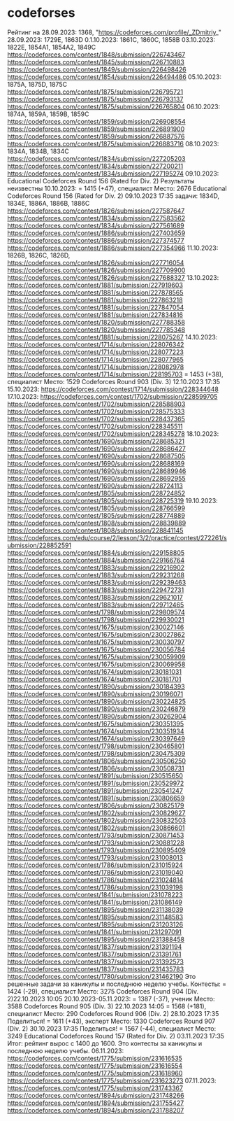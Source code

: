 # codeforses
Рейтинг на 28.09.2023: 1368, "https://codeforces.com/profile/_ZDmitriy_"
28.09.2023: 1729E, 1863D
0.1.10.2023: 1861C, 1860C, 1858B
03.10.2023: 1822E, 1854A1, 1854A2, 1849C
https://codeforces.com/contest/1848/submission/226743467
https://codeforces.com/contest/1845/submission/226710883
https://codeforces.com/contest/1849/submission/226498426
https://codeforces.com/contest/1854/submission/226494486
05.10.2023: 1875A, 1875D, 1875C
https://codeforces.com/contest/1875/submission/226795721
https://codeforces.com/contest/1875/submission/226793137
https://codeforces.com/contest/1875/submission/226765804
06.10.2023: 1874A, 1859A, 1859B, 1859C
https://codeforces.com/contest/1859/submission/226908554
https://codeforces.com/contest/1859/submission/226891900
https://codeforces.com/contest/1859/submission/226887576
https://codeforces.com/contest/1875/submission/226883716
08.10.2023: 1834A, 1834B, 1834C
https://codeforces.com/contest/1834/submission/227205203
https://codeforces.com/contest/1834/submission/227200211
https://codeforces.com/contest/1834/submission/227195274
09.10.2023: Educational Codeforces Round 156 (Rated for Div. 2) Результаты неизвестны
10.10.2023: = 1415 (+47), специалист Место: 2676 Educational Codeforces Round 156 (Rated for Div. 2) 09.10.2023 17:35
задачи: 1834D, 1834E, 1886A, 1886B, 1886C
https://codeforces.com/contest/1826/submission/227587647
https://codeforces.com/contest/1834/submission/227583562
https://codeforces.com/contest/1834/submission/227561689
https://codeforces.com/contest/1886/submission/227403659
https://codeforces.com/contest/1886/submission/227374577
https://codeforces.com/contest/1886/submission/227354966
11.10.2023: 1826B, 1826C, 1826D, 
https://codeforces.com/contest/1826/submission/227716054
https://codeforces.com/contest/1826/submission/227709900
https://codeforces.com/contest/1826/submission/227688327
13.10.2023:
https://codeforces.com/contest/1881/submission/227919603
https://codeforces.com/contest/1881/submission/227878565
https://codeforces.com/contest/1881/submission/227863218
https://codeforces.com/contest/1881/submission/227847054
https://codeforces.com/contest/1881/submission/227834816
https://codeforces.com/contest/1820/submission/227788358
https://codeforces.com/contest/1820/submission/227785348
https://codeforces.com/contest/1881/submission/228075267
14.10.2023:
https://codeforces.com/contest/1714/submission/228076342
https://codeforces.com/contest/1714/submission/228077223
https://codeforces.com/contest/1714/submission/228077965
https://codeforces.com/contest/1714/submission/228082978
https://codeforces.com/contest/1714/submission/228195703
= 1453 (+38), специалист Место: 1529 Codeforces Round 903 (Div. 3) 12.10.2023 17:35
15.10.2023:
https://codeforces.com/contest/1714/submission/228344648
17.10.2023:
https://codeforces.com/contest/1702/submission/228599705
https://codeforces.com/contest/1702/submission/228588903
https://codeforces.com/contest/1702/submission/228575333
https://codeforces.com/contest/1702/submission/228437365
https://codeforces.com/contest/1702/submission/228345511
https://codeforces.com/contest/1702/submission/228345278
18.10.2023:
https://codeforces.com/contest/1690/submission/228685321
https://codeforces.com/contest/1690/submission/228686427
https://codeforces.com/contest/1690/submission/228687505
https://codeforces.com/contest/1690/submission/228688169
https://codeforces.com/contest/1690/submission/228689946
https://codeforces.com/contest/1690/submission/228692955
https://codeforces.com/contest/1690/submission/228724113
https://codeforces.com/contest/1805/submission/228724852
https://codeforces.com/contest/1805/submission/228725319
19.10.2023:
https://codeforces.com/contest/1805/submission/228766599
https://codeforces.com/contest/1805/submission/228774889
https://codeforces.com/contest/1808/submission/228839889
https://codeforces.com/contest/1808/submission/228841145
https://codeforces.com/edu/course/2/lesson/3/2/practice/contest/272261/submission/228852591
https://codeforces.com/contest/1884/submission/229158805
https://codeforces.com/contest/1884/submission/229166764
https://codeforces.com/contest/1883/submission/229216902
https://codeforces.com/contest/1883/submission/229231268
https://codeforces.com/contest/1883/submission/229239463
https://codeforces.com/contest/1883/submission/229472731
https://codeforces.com/contest/1883/submission/229621017
https://codeforces.com/contest/1883/submission/229712465
https://codeforces.com/contest/1798/submission/229809574
https://codeforces.com/contest/1798/submission/229930021
https://codeforces.com/contest/1675/submission/230027146
https://codeforces.com/contest/1675/submission/230027862
https://codeforces.com/contest/1675/submission/230030797
https://codeforces.com/contest/1675/submission/230056784
https://codeforces.com/contest/1675/submission/230059909
https://codeforces.com/contest/1675/submission/230069958
https://codeforces.com/contest/1674/submission/230181031
https://codeforces.com/contest/1674/submission/230181701
https://codeforces.com/contest/1890/submission/230184393
https://codeforces.com/contest/1890/submission/230196071
https://codeforces.com/contest/1890/submission/230224825
https://codeforces.com/contest/1890/submission/230246879
https://codeforces.com/contest/1890/submission/230262904
https://codeforces.com/contest/1675/submission/230351395
https://codeforces.com/contest/1674/submission/230351934
https://codeforces.com/contest/1674/submission/230397649
https://codeforces.com/contest/1798/submission/230465801
https://codeforces.com/contest/1798/submission/230475309
https://codeforces.com/contest/1806/submission/230506250
https://codeforces.com/contest/1806/submission/230508731
https://codeforces.com/contest/1891/submission/230515650
https://codeforces.com/contest/1891/submission/230529972
https://codeforces.com/contest/1891/submission/230541247
https://codeforces.com/contest/1891/submission/230806659
https://codeforces.com/contest/1806/submission/230825179
https://codeforces.com/contest/1802/submission/230829627
https://codeforces.com/contest/1802/submission/230832503
https://codeforces.com/contest/1802/submission/230866601
https://codeforces.com/contest/1793/submission/230871453
https://codeforces.com/contest/1793/submission/230881228
https://codeforces.com/contest/1793/submission/230895409
https://codeforces.com/contest/1793/submission/231008013
https://codeforces.com/contest/1786/submission/231015924
https://codeforces.com/contest/1786/submission/231019040
https://codeforces.com/contest/1786/submission/231024814
https://codeforces.com/contest/1786/submission/231039198
https://codeforces.com/contest/1841/submission/231078223
https://codeforces.com/contest/1841/submission/231086149
https://codeforces.com/contest/1895/submission/231138039
https://codeforces.com/contest/1895/submission/231148583
https://codeforces.com/contest/1895/submission/231203126
https://codeforces.com/contest/1841/submission/231297091
https://codeforces.com/contest/1895/submission/231388458
https://codeforces.com/contest/1837/submission/231391194
https://codeforces.com/contest/1837/submission/231391761
https://codeforces.com/contest/1837/submission/231392573
https://codeforces.com/contest/1837/submission/231435783
https://codeforces.com/contest/1780/submission/231462190
Это решенные задачи за каникулы и последнюю неделю учебы.
Контесты:
= 1424 (-29), специалист Место: 3275 Codeforces Round 904 (Div. 2)22.10.2023 10:05 20.10.2023-05.11.2023:
= 1387 (-37), ученик Место: 3588 Codeforces Round 905 (Div. 3) 22.10.2023 14:05
= 1568 (+181), специалист Место: 290 Codeforces Round 906 (Div. 2) 28.10.2023 17:35 Поделиться!
= 1611 (+43), эксперт Место: 1330 Codeforces Round 907 (Div. 2) 30.10.2023 17:35 Поделиться!
= 1567 (-44), специалист Место: 3249 Educational Codeforces Round 157 (Rated for Div. 2) 03.11.2023 17:35
Итог: рейтинг вырос с 1400 до 1600.
Это контесты за каникулы и последнюю неделю учебы.
06.11.2023:
https://codeforces.com/contest/1775/submission/231616535
https://codeforces.com/contest/1775/submission/231616554
https://codeforces.com/contest/1775/submission/231618960
https://codeforces.com/contest/1775/submission/231623273
07.11.2023:
https://codeforces.com/contest/1775/submission/231743367
https://codeforces.com/contest/1894/submission/231748266
https://codeforces.com/contest/1894/submission/231755427
https://codeforces.com/contest/1894/submission/231788207
